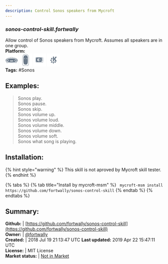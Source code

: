 ```yaml
---
description: Control Sonos speakers from Mycroft
---
```


### _sonos-control-skill.fortwally_  
Allow control of Sonos speakers from Mycroft.
Assumes all speakers are in one group.  
**Platform:**  
 ![Mark I](../.gitbook/assets/mark-1-icon.png)  ![Mark II](../.gitbook/assets/mark-2-icon.png)  ![Picroft](../.gitbook/assets/picroft-icon.png)  ![plasmoid](../.gitbook/assets/kde.png)   
**Tags:** \#Sonos   
## Examples:  
> Sonos play.  
> Sonos pause.  
> Sonos skip.  
> Sonos volume up.  
> Sonos volume loud.  
> Sonos volume middle.  
> Sonos volume down.  
> Sonos volume soft.  
> Sonos what song is playing.  
  
## Installation:  
{% hint style="warning" %}
This skill is not aproved by Mycroft skill tester.
{% endhint %}
    
{% tabs %}
{% tab title="Install by mycroft-msm" %}
``` mycroft-msm install https://github.com/fortwally/sonos-control-skill```
{% endtab %}
  {% endtabs %}
    
## Summary:  
**Github:** | [https://github.com/fortwally/sonos-control-skill](https://github.com/fortwally/sonos-control-skill)  
**Owner:** | [@fortwally](https://github.com/fortwally)  
**Created:** | 2018 Jul 19 21:13:47 UTC  **Last updated:** 2019 Apr 22 15:47:11 UTC  
**License:** | MIT License  
**Market status:** | [Not in Market](https://market.mycroft.ai/skill/)  
